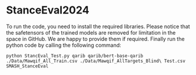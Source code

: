 # StanceEval2024

To run the code, you need to install the required libraries. 
Please notice that the safetensors of the trained models are removed for limitation in the space in GitHub. We are happy to provide them if required.
Finally run the python code by calling the following command:

```
python StancEval_Test.py qarib qarib/bert-base-qarib ./Data/Mawqif_All_Train.csv ./Data/Mawqif_AllTargets_Blind\ Test.csv SMASH_StanceEval
```

